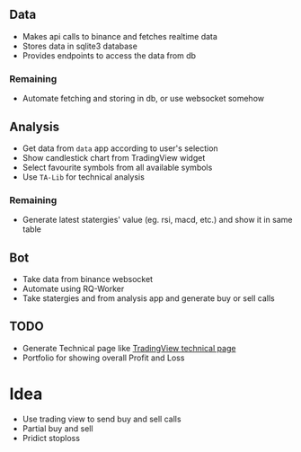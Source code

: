 
## Data

- Makes api calls to binance and fetches realtime data
- Stores data in sqlite3 database
- Provides endpoints to access the data from db

### Remaining
- Automate fetching and storing in db, or use websocket somehow

## Analysis

- Get data from `data` app according to user's selection
- Show candlestick chart from TradingView widget
- Select favourite symbols from all available symbols
- Use `TA-Lib` for technical analysis

### Remaining
- Generate latest statergies' value (eg. rsi, macd, etc.) and show it in same table

## Bot

- Take data from binance websocket
- Automate using RQ-Worker
- Take statergies and from analysis app and generate buy or sell calls

## TODO

- Generate Technical page like [TradingView technical page](https://in.tradingview.com/symbols/MATICUSDT/technicals/)
- Portfolio for showing overall Profit and Loss
    
# Idea

- Use trading view to send buy and sell calls
- Partial buy and sell
- Pridict stoploss